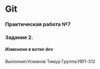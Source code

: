 # Git
### Практическая работа №7
### Задание 2.
##### Изменено в ветке dev
Выполнил:Усманов Тимур
Группа:УВП-312
